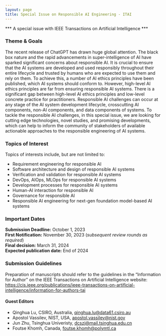 ```yaml
---
layout: page
title: Special Issue on Responsible AI Engineering - ITAI
---
```


*** A special issue with IEEE Transactions on Artificial Intelligence ***

### Theme & Goals

The recent release of ChatGPT has drawn huge global attention. The black box nature and the rapid advancements in super-intelligence of AI have sparked significant concerns about responsible AI. It is crucial to ensure that the AI systems are developed and used responsibly throughout their entire lifecycle and trusted by humans who are expected to use them and rely on them. To achieve this, a number of AI ethics principles have been published, which AI systems should conform to. However, high-level AI ethics principles are far from ensuring responsible AI systems. There is a significant gap between high-level AI ethics principles and low-level concrete practice for practitioners. Responsible AI challenges can occur at any stage of the AI system development lifecycle, crosscutting AI components, non-AI components, and data components of systems. To tackle the responsible AI challenges, in this special issue, we are looking for cutting edge technologies, novel studies, and promising developments, which can help to inform the community of stakeholders of available actionable approaches to the responsible engineering of AI systems.

### Topics of Interest

Topics of interests include, but are not limited to:

- Requirement engineering for responsible AI
- Software architecture and design of responsible AI systems
- Verification and validation for responsible AI systems
- DevOps, AIOps, MLOps for responsible AI systems
- Development processes for responsible AI systems
- Human-AI interaction for responsible AI 
- Governance for responsible AI
- Responsible AI engineering for next-gen foundation model-based AI systems


### Important Dates

**Submission Deadline:** October 1, 2023
<br>
**First Notification:** November 30, 2023 (*subsequent review rounds as required*)
<br>
**Final decision:** March 31, 2024
<br>
**Expected publication date:** End of 2024


### Submission Guidelines
Preparation of manuscripts should refer to the guidelines in the “Information for Author” on the IEEE Transactions on Artificial Intelligence website: <https://cis.ieee.org/publications/ieee-transactions-on-artificial-intelligence/information-for-authors-tai>


#### Guest Editors

- Qinghua Lu, CSIRO, Australia, <qinghua.lu@data61.csiro.au>
- Apostol Vassilev, NIST, USA, <apostol.vassilev@nist.gov>
- Jun Zhu, Tsinghua Univeristy, <dcszj@mail.tsinghua.edu.cn>
- Foutse Khomh, Canada, <foutse.khomh@polymtl.ca>
